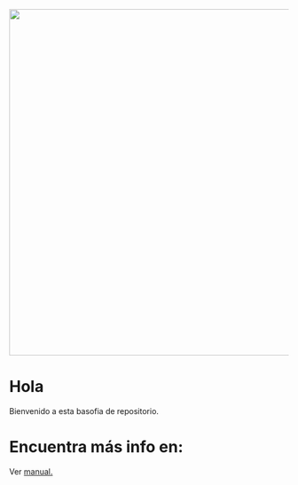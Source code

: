 
<img src="https://i.imgur.com/p1lktyj.png" width="625" >

# Hola
Bienvenido a esta basofia de repositorio.

# Encuentra más info en: 
Ver [manual.](docs/Info.md)
